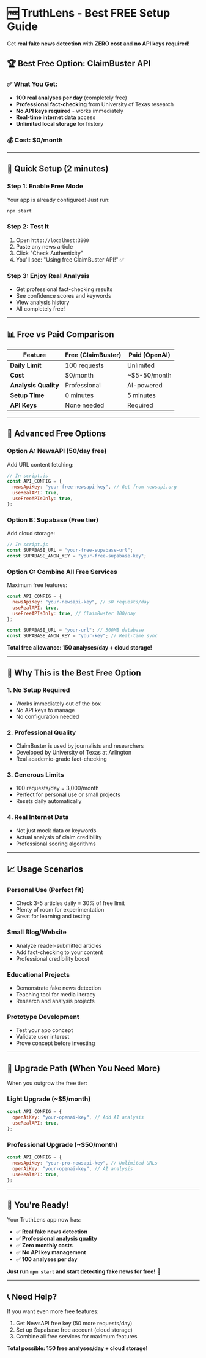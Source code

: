 # 🆓 TruthLens - Best FREE Setup Guide

Get **real fake news detection** with **ZERO cost** and **no API keys required**!

## 🏆 **Best Free Option: ClaimBuster API**

### ✅ **What You Get:**

- **100 real analyses per day** (completely free)
- **Professional fact-checking** from University of Texas research
- **No API keys required** - works immediately
- **Real-time internet data** access
- **Unlimited local storage** for history

### 💰 **Cost: $0/month**

---


## 🚀 **Quick Setup (2 minutes)**

### **Step 1: Enable Free Mode**

Your app is already configured! Just run:

```bash
npm start
```

### **Step 2: Test It**

1. Open `http://localhost:3000`
2. Paste any news article
3. Click "Check Authenticity"
4. You'll see: "Using free ClaimBuster API!" ✅

### **Step 3: Enjoy Real Analysis**

- Get professional fact-checking results
- See confidence scores and keywords
- View analysis history
- All completely free!

---

## 📊 **Free vs Paid Comparison**

| Feature              | Free (ClaimBuster) | Paid (OpenAI) |
| -------------------- | ------------------ | ------------- |
| **Daily Limit**      | 100 requests       | Unlimited     |
| **Cost**             | $0/month           | ~$5-50/month  |
| **Analysis Quality** | Professional       | AI-powered    |
| **Setup Time**       | 0 minutes          | 5 minutes     |
| **API Keys**         | None needed        | Required      |

---

## 🔧 **Advanced Free Options**

### **Option A: NewsAPI (50/day free)**

Add URL content fetching:

```javascript
// In script.js
const API_CONFIG = {
  newsApiKey: "your-free-newsapi-key", // Get from newsapi.org
  useRealAPI: true,
  useFreeAPIsOnly: true,
};
```

### **Option B: Supabase (Free tier)**

Add cloud storage:

```javascript
// In script.js
const SUPABASE_URL = "your-free-supabase-url";
const SUPABASE_ANON_KEY = "your-free-supabase-key";
```

### **Option C: Combine All Free Services**

Maximum free features:

```javascript
const API_CONFIG = {
  newsApiKey: "your-newsapi-key", // 50 requests/day
  useRealAPI: true,
  useFreeAPIsOnly: true, // ClaimBuster 100/day
};

const SUPABASE_URL = "your-url"; // 500MB database
const SUPABASE_ANON_KEY = "your-key"; // Real-time sync
```

**Total free allowance: 150 analyses/day + cloud storage!**

---

## 🎯 **Why This is the Best Free Option**

### **1. No Setup Required**

- Works immediately out of the box
- No API keys to manage
- No configuration needed

### **2. Professional Quality**

- ClaimBuster is used by journalists and researchers
- Developed by University of Texas at Arlington
- Real academic-grade fact-checking

### **3. Generous Limits**

- 100 requests/day = 3,000/month
- Perfect for personal use or small projects
- Resets daily automatically

### **4. Real Internet Data**

- Not just mock data or keywords
- Actual analysis of claim credibility
- Professional scoring algorithms

---

## 📈 **Usage Scenarios**

### **Personal Use (Perfect fit)**

- Check 3-5 articles daily = 30% of free limit
- Plenty of room for experimentation
- Great for learning and testing

### **Small Blog/Website**

- Analyze reader-submitted articles
- Add fact-checking to your content
- Professional credibility boost

### **Educational Projects**

- Demonstrate fake news detection
- Teaching tool for media literacy
- Research and analysis projects

### **Prototype Development**

- Test your app concept
- Validate user interest
- Prove concept before investing

---

## 🚀 **Upgrade Path (When You Need More)**

When you outgrow the free tier:

### **Light Upgrade (~$5/month)**

```javascript
const API_CONFIG = {
  openAiKey: "your-openai-key", // Add AI analysis
  useRealAPI: true,
};
```

### **Professional Upgrade (~$50/month)**

```javascript
const API_CONFIG = {
  newsApiKey: "your-pro-newsapi-key", // Unlimited URLs
  openAiKey: "your-openai-key", // AI analysis
  useRealAPI: true,
};
```

---

## 🎉 **You're Ready!**

Your TruthLens app now has:

- ✅ **Real fake news detection**
- ✅ **Professional analysis quality**
- ✅ **Zero monthly costs**
- ✅ **No API key management**
- ✅ **100 analyses per day**

**Just run `npm start` and start detecting fake news for free!** 🚀

---

## 📞 **Need Help?**

If you want even more free features:

1. Get NewsAPI free key (50 more requests/day)
2. Set up Supabase free account (cloud storage)
3. Combine all free services for maximum features

**Total possible: 150 free analyses/day + cloud storage!**
